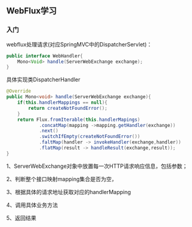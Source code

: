 ## WebFlux学习

### 入门

webflux处理请求(对应SpringMVC中的DispatcherServlet)：

```java
public interface WebHandler{
	Mono<Void> handle(ServerWebExchange exchange);
}
```

具体实现类DispatcherHandler

```java
@Override
public Mono<void> handle(ServerWebExchange exchange){
	if(this.handlerMappings == null){
        return createNotFoundError();
    }
    return Flux.fromIterable(this.handlerMapings)
        	.concatMap(mapping ->mapping.getHandler(exchange))
        	.next()
        	.switchIfEmpty(createNotFoundError())
        	.faltMap(handler -> invokeHandler(exchange,handler))
        	.flatMap(result -> handleResult(exchange,result));
}
```

1、ServerWebExchange对象中放置每一次HTTP请求响应信息，包括参数；

2、判断整个接口映射mapping集合是否为空，

3、根据具体的请求地址获取对应的handlerMapping

4、调用具体业务方法

5、返回结果